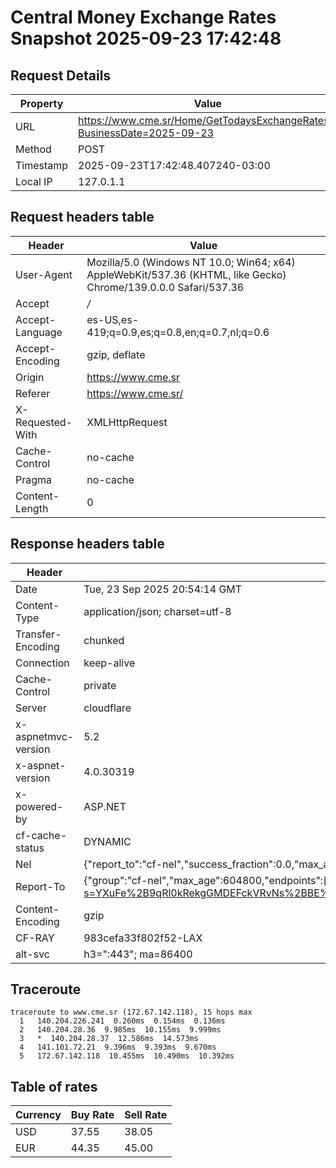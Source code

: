 # Central Money Exchange Rates Snapshot 2025-09-23 17:42:48
## Request Details

| Property | Value |
|----------|-------|
| URL | https://www.cme.sr/Home/GetTodaysExchangeRates/?BusinessDate=2025-09-23 |
| Method | POST |
| Timestamp | 2025-09-23T17:42:48.407240-03:00 |
| Local IP | 127.0.1.1 |
    
## Request headers table

| Header | Value |
|--------|-------|
| User-Agent | Mozilla/5.0 (Windows NT 10.0; Win64; x64) AppleWebKit/537.36 (KHTML, like Gecko) Chrome/139.0.0.0 Safari/537.36 |
| Accept | */* |
| Accept-Language | es-US,es-419;q=0.9,es;q=0.8,en;q=0.7,nl;q=0.6 |
| Accept-Encoding | gzip, deflate |
| Origin | https://www.cme.sr |
| Referer | https://www.cme.sr/ |
| X-Requested-With | XMLHttpRequest |
| Cache-Control | no-cache |
| Pragma | no-cache |
| Content-Length | 0 |

    
## Response headers table
| Header | Value |
|--------|-------|
| Date | Tue, 23 Sep 2025 20:54:14 GMT |
| Content-Type | application/json; charset=utf-8 |
| Transfer-Encoding | chunked |
| Connection | keep-alive |
| Cache-Control | private |
| Server | cloudflare |
| x-aspnetmvc-version | 5.2 |
| x-aspnet-version | 4.0.30319 |
| x-powered-by | ASP.NET |
| cf-cache-status | DYNAMIC |
| Nel | {"report_to":"cf-nel","success_fraction":0.0,"max_age":604800} |
| Report-To | {"group":"cf-nel","max_age":604800,"endpoints":[{"url":"https://a.nel.cloudflare.com/report/v4?s=YXuFe%2B9qRl0kRekgGMDEFckVRvNs%2BBE%2Bvp8jv%2Fb4U5SrAAj2yUpVugCd0%2FAJ6LjkFY3C2EIWHxdOsFAgh8GE6lwv20xfKVfefd8%3D"}]} |
| Content-Encoding | gzip |
| CF-RAY | 983cefa33f802f52-LAX |
| alt-svc | h3=":443"; ma=86400 |

## Traceroute 

```
traceroute to www.cme.sr (172.67.142.118), 15 hops max
  1   140.204.226.241  0.260ms  0.154ms  0.136ms 
  2   140.204.28.36  9.985ms  10.155ms  9.999ms 
  3   *  140.204.28.37  12.586ms  14.573ms 
  4   141.101.72.21  9.396ms  9.393ms  9.670ms 
  5   172.67.142.118  10.455ms  10.490ms  10.392ms 

```


## Table of rates

| Currency | Buy Rate | Sell Rate |
|----------|----------|-----------|
| USD | 37.55 | 38.05 |
| EUR | 44.35 | 45.00 |
